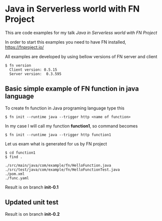 # Java in Serverless world with FN Project

This are code examples for my talk *Java in Serverless world with FN Project*

In order to start this examples you need to have FN installed, https://fnproject.io/ 

All examples are developed by using bellow versions of FN server and client 

```
$ fn version
  Client version: 0.5.15
  Server version:  0.3.595
```

## Basic simple example of FN function in java language

To create fn function in Java programing language type this

```
$ fn init --runtime java --trigger http <name of function>
```

In my case I will call my function **function1**, so command becomes

```
$ fn init --runtime java --trigger http function1
```

Let us exam what is generated for us by FN project

```
$ cd function1
$ find .

./src/main/java/com/example/fn/HelloFunction.java
./src/test/java/com/example/fn/HelloFunctionTest.java
./pom.xml
./func.yaml
```



Result is on branch **init-0.1**

## Updated unit test




Result is on branch **init-0.2**

